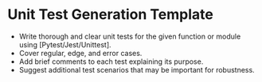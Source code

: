 # Unit Test Generation Template

- Write thorough and clear unit tests for the given function or module using [Pytest/Jest/Unittest].
- Cover regular, edge, and error cases.
- Add brief comments to each test explaining its purpose.
- Suggest additional test scenarios that may be important for robustness.
